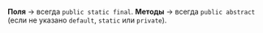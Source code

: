 **Поля** → всегда `public static final`.
**Методы** → всегда `public abstract` (если не указано `default`, `static` или `private`).